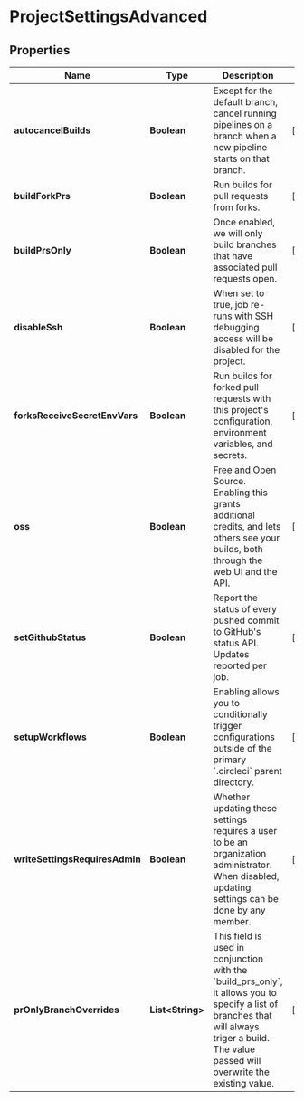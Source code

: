 

# ProjectSettingsAdvanced


## Properties

| Name | Type | Description | Notes |
|------------ | ------------- | ------------- | -------------|
|**autocancelBuilds** | **Boolean** | Except for the default branch, cancel running pipelines on a branch when a new pipeline starts on that branch. |  [optional] |
|**buildForkPrs** | **Boolean** | Run builds for pull requests from forks. |  [optional] |
|**buildPrsOnly** | **Boolean** | Once enabled, we will only build branches that have associated pull requests open. |  [optional] |
|**disableSsh** | **Boolean** | When set to true, job re-runs with SSH debugging access will be disabled for the project. |  [optional] |
|**forksReceiveSecretEnvVars** | **Boolean** | Run builds for forked pull requests with this project&#39;s configuration, environment variables, and secrets. |  [optional] |
|**oss** | **Boolean** | Free and Open Source. Enabling this grants additional credits, and lets others see your builds, both through the web UI and the API. |  [optional] |
|**setGithubStatus** | **Boolean** | Report the status of every pushed commit to GitHub&#39;s status API. Updates reported per job. |  [optional] |
|**setupWorkflows** | **Boolean** | Enabling allows you to conditionally trigger configurations outside of the primary &#x60;.circleci&#x60; parent directory. |  [optional] |
|**writeSettingsRequiresAdmin** | **Boolean** | Whether updating these settings requires a user to be an organization administrator. When disabled, updating settings can be done by any member. |  [optional] |
|**prOnlyBranchOverrides** | **List&lt;String&gt;** | This field is used in conjunction with the &#x60;build_prs_only&#x60;, it allows you to specify a list of branches that will always triger a build. The value passed will overwrite the existing value. |  [optional] |



